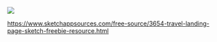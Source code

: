 ![](https://www.sketchappsources.com/resources/source-image/travel-landing-page-jacobvoyles.png?raw=true)

https://www.sketchappsources.com/free-source/3654-travel-landing-page-sketch-freebie-resource.html
